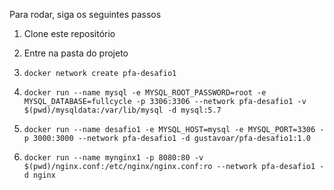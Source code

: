 
Para rodar, siga os seguintes passos

1. Clone este repositório

2. Entre na pasta do projeto

3. `docker network create pfa-desafio1`

4. `docker run --name mysql -e MYSQL_ROOT_PASSWORD=root -e MYSQL_DATABASE=fullcycle -p 3306:3306 --network pfa-desafio1 -v $(pwd)/mysqldata:/var/lib/mysql -d mysql:5.7`

5. `docker run --name desafio1 -e MYSQL_HOST=mysql -e MYSQL_PORT=3306 -p 3000:3000 --network pfa-desafio1 -d gustavoar/pfa-desafio1:1.0`

6. `docker run --name mynginx1 -p 8080:80 -v $(pwd)/nginx.conf:/etc/nginx/nginx.conf:ro --network pfa-desafio1 -d nginx`